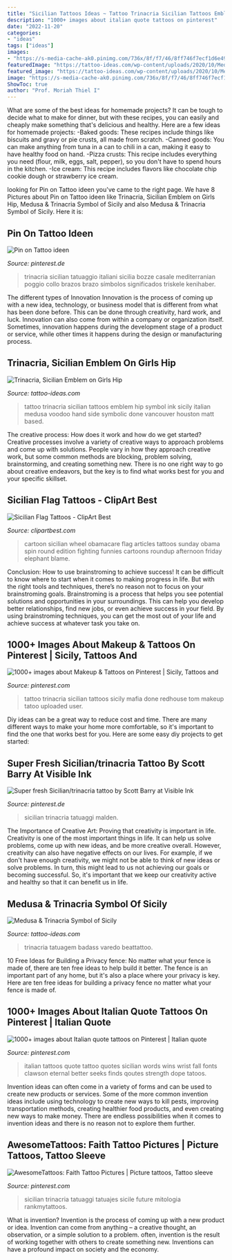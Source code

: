 ```yaml
---
title: "Sicilian Tattoos Ideas ~ Tattoo Trinacria Sicilian Tattoos Emblem Hip Symbol Ink Sicily Italian Medusa Voodoo Hand Side Symbolic Done Vancouver Houston Matt Based"
description: "1000+ images about italian quote tattoos on pinterest"
date: "2022-11-20"
categories:
- "ideas"
tags: ["ideas"]
images:
- "https://s-media-cache-ak0.pinimg.com/736x/8f/f7/46/8ff746f7ecf1d6e49866c70cd25a0a3d.jpg"
featuredImage: "https://tattoo-ideas.com/wp-content/uploads/2020/10/Medusa-Trinacria.jpg"
featured_image: "https://tattoo-ideas.com/wp-content/uploads/2020/10/Medusa-Trinacria.jpg"
image: "https://s-media-cache-ak0.pinimg.com/736x/8f/f7/46/8ff746f7ecf1d6e49866c70cd25a0a3d.jpg"
ShowToc: true
author: "Prof. Moriah Thiel I"
---
```



What are some of the best ideas for homemade projects?
It can be tough to decide what to make for dinner, but with these recipes, you can easily and cheaply make something that's delicious and healthy. Here are a few ideas for homemade projects: 
-Baked goods: These recipes include things like biscuits and gravy or pie crusts, all made from scratch.
-Canned goods: You can make anything from tuna in a can to chili in a can, making it easy to have healthy food on hand.
-Pizza crusts: This recipe includes everything you need (flour, milk, eggs, salt, pepper), so you don't have to spend hours in the kitchen.
-Ice cream: This recipe includes flavors like chocolate chip cookie dough or strawberry ice cream.

	

		
looking for Pin on Tattoo ideen you've came to the right page. We have 8 Pictures about Pin on Tattoo ideen like Trinacria, Sicilian Emblem on Girls Hip, Medusa &amp; Trinacria Symbol of Sicily and also Medusa &amp; Trinacria Symbol of Sicily. Here it is:
		
    
## Pin On Tattoo Ideen

<img loading=lazy src="https://i.pinimg.com/736x/c2/0d/da/c20dda7e15a4c71fc03f3f02a98504fe.jpg" onerror="this.onerror=null;this.src='https://tse1.mm.bing.net/th?id=OIP.nfVoMSUtOCpwsLxjIzC7NgHaHa&amp;pid=15.1';" alt="Pin on Tattoo ideen">

_Source: pinterest.de_

>trinacria sicilian tatuaggio italiani sicilia bozze casale mediterranian poggio collo brazos brazo símbolos significados triskele kenihaber. 

	

The different types of Innovation
Innovation is the process of coming up with a new idea, technology, or business model that is different from what has been done before. This can be done through creativity, hard work, and luck. Innovation can also come from within a company or organization itself. Sometimes, innovation happens during the development stage of a product or service, while other times it happens during the design or manufacturing process.

    
## Trinacria, Sicilian Emblem On Girls Hip

<img loading=lazy src="https://tattoo-ideas.com/wp-content/uploads/2018/05/Sicilian-emblem.jpg" onerror="this.onerror=null;this.src='https://tse2.mm.bing.net/th?id=OIP.-g2zJQqcC1j84aA5LlCTRgHaHf&amp;pid=15.1';" alt="Trinacria, Sicilian Emblem on Girls Hip">

_Source: tattoo-ideas.com_

>tattoo trinacria sicilian tattoos emblem hip symbol ink sicily italian medusa voodoo hand side symbolic done vancouver houston matt based. 

	

The creative process: How does it work and how do we get started?
Creative processes involve a variety of creative ways to approach problems and come up with solutions. People vary in how they approach creative work, but some common methods are blocking, problem solving, brainstorming, and creating something new. There is no one right way to go about creative endeavors, but the key is to find what works best for you and your specific skillset.

    
## Sicilian Flag Tattoos - ClipArt Best

<img loading=lazy src="http://www.clipartbest.com/cliparts/Rid/LkA/RidLkAAnT.jpg" onerror="this.onerror=null;this.src='https://tse4.mm.bing.net/th?id=OIP.sIdbaU_vPsBM6_4wE-otFwHaFH&amp;pid=15.1';" alt="Sicilian Flag Tattoos - ClipArt Best">

_Source: clipartbest.com_

>cartoon sicilian wheel obamacare flag articles tattoos sunday obama spin round edition fighting funnies cartoons roundup afternoon friday elephant blame. 

	

Conclusion: How to use brainstroming to achieve success!
It can be difficult to know where to start when it comes to making progress in life. But with the right tools and techniques, there’s no reason not to focus on your brainstroming goals. Brainstroming is a process that helps you see potential solutions and opportunities in your surroundings. This can help you develop better relationships, find new jobs, or even achieve success in your field. By using brainstroming techniques, you can get the most out of your life and achieve success at whatever task you take on.

    
## 1000+ Images About Makeup &amp; Tattoos On Pinterest | Sicily, Tattoos And

<img loading=lazy src="https://s-media-cache-ak0.pinimg.com/236x/ba/85/17/ba85172443769e548583a8c8bc611b4d.jpg" onerror="this.onerror=null;this.src='https://tse3.mm.bing.net/th?id=OIP.5-ERxJilPiY9-ZBzVPbtoQHaGj&amp;pid=15.1';" alt="1000+ images about Makeup &amp; Tattoos on Pinterest | Sicily, Tattoos and">

_Source: pinterest.com_

>tattoo trinacria sicilian tattoos sicily mafia done redhouse tom makeup tatoo uploaded user. 

	

Diy ideas can be a great way to reduce cost and time. There are many different ways to make your home more comfortable, so it's important to find the one that works best for you. Here are some easy diy projects to get started: 

    
## Super Fresh Sicilian/trinacria Tattoo By Scott Barry At Visible Ink

<img loading=lazy src="https://i.pinimg.com/736x/13/2b/7a/132b7afa1dd47febacd9a3c2fe320571.jpg" onerror="this.onerror=null;this.src='https://tse4.mm.bing.net/th?id=OIP.32fjt9vKrcWjkgDMCfRdqgHaJ3&amp;pid=15.1';" alt="Super fresh Sicilian/trinacria tattoo by Scott Barry at Visible Ink">

_Source: pinterest.de_

>sicilian trinacria tatuaggi malden. 

	

The Importance of Creative Art: Proving that creativity is important in life.
Creativity is one of the most important things in life. It can help us solve problems, come up with new ideas, and be more creative overall. However, creativity can also have negative effects on our lives. For example, if we don't have enough creativity, we might not be able to think of new ideas or solve problems. In turn, this might lead to us not achieving our goals or becoming successful. So, it's important that we keep our creativity active and healthy so that it can benefit us in life.

    
## Medusa &amp; Trinacria Symbol Of Sicily

<img loading=lazy src="https://tattoo-ideas.com/wp-content/uploads/2020/10/Medusa-Trinacria.jpg" onerror="this.onerror=null;this.src='https://tse4.mm.bing.net/th?id=OIP.4Sy217H2wND-FrC_Cu24ZQHaJO&amp;pid=15.1';" alt="Medusa &amp; Trinacria Symbol of Sicily">

_Source: tattoo-ideas.com_

>trinacria tatuagem badass varedo beattattoo. 

	

10 Free Ideas for Building a Privacy fence: No matter what your fence is made of, there are ten free ideas to help build it better.
The fence is an important part of any home, but it's also a place where your privacy is key. Here are ten free ideas for building a privacy fence no matter what your fence is made of.

    
## 1000+ Images About Italian Quote Tattoos On Pinterest | Italian Quote

<img loading=lazy src="https://s-media-cache-ak0.pinimg.com/736x/8f/f7/46/8ff746f7ecf1d6e49866c70cd25a0a3d.jpg" onerror="this.onerror=null;this.src='https://tse2.mm.bing.net/th?id=OIP.f0qea86l73OU_EF9077v3QHaJ4&amp;pid=15.1';" alt="1000+ images about Italian quote tattoos on Pinterest | Italian quote">

_Source: pinterest.com_

>italian tattoos quote tattoo quotes sicilian words wins wrist fall fonts clawson eternal better seeks finds qoutes strength dope tatoos. 

	

Invention ideas can often come in a variety of forms and can be used to create new products or services. Some of the more common invention ideas include using technology to create new ways to kill pests, improving transportation methods, creating healthier food products, and even creating new ways to make money. There are endless possibilities when it comes to invention ideas and there is no reason not to explore them further.

    
## AwesomeTattoos: Faith Tattoo Pictures | Picture Tattoos, Tattoo Sleeve

<img loading=lazy src="https://i.pinimg.com/originals/a0/e9/9f/a0e99ff53140151dac466e7e29f0af4e.jpg" onerror="this.onerror=null;this.src='https://tse4.mm.bing.net/th?id=OIP.eyhZlr3OM-CH_jQh7YCntQAAAA&amp;pid=15.1';" alt="AwesomeTattoos: Faith Tattoo Pictures | Picture tattoos, Tattoo sleeve">

_Source: pinterest.com_

>sicilian trinacria tatuaggi tatuajes sicile future mitologia rankmytattoos. 

	

What is invention?
Invention is the process of coming up with a new product or idea. Invention can come from anything – a creative thought, an observation, or a simple solution to a problem. often, invention is the result of working together with others to create something new. Inventions can have a profound impact on society and the economy.

